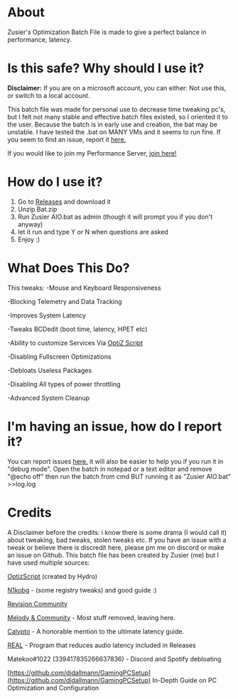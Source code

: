 # About
Zusier's Optimization Batch File is made to give a perfect balance in performance, latency.

# Is this safe? Why should I use it?

**Disclaimer:** If you are on a microsoft account, you can either: Not use this, or switch to a local account.

This batch file was made for personal use to decrease time tweaking pc's, but I felt not many stable and effective batch files existed, so I oriented it to the user.
Because the batch is in early use and creation, the bat may be unstable. I have tested the .bat on MANY VMs and it seems to run fine. If you seem to find an issue, report it [here.](https://github.com/Zusier/Zusiers-optimization-Batch/issues/new) 

If you would like to join my Performance Server, [join here!](https://discord.gg/kFk22j2)

# How do I use it?
1. Go to [Releases](https://github.com/Zusier/Zusiers-optimization-Batch/releases) and download it
2. Unzip Bat.zip 
3. Run Zusier AIO.bat as admin (though it will prompt you if you don't anyway)
4. let it run and type Y or N when questions are asked
5. Enjoy :)

# What Does This Do?
This tweaks:
-Mouse and Keyboard Responsiveness

-Blocking Telemetry and Data Tracking

-Improves System Latency

-Tweaks BCDedit (boot time, latency, HPET etc)

-Ability to customize Services Via [OptiZ Script](https://github.com/HydroTweaks/Optiz_Services)

-Disabling Fullscreen Optimizations 

-Debloats Useless Packages

-Disabling All types of power throttling

-Advanced System Cleanup

# I'm having an issue, how do I report it?
You can report issues [here.](https://github.com/Zusier/Zusiers-optimization-Batch/issues/new) it will also be easier to help you if you run it in "debug mode". Open the batch in notepad or a text editor and remove "@echo off" then run the batch from cmd BUT running it as "Zusier AIO.bat" >>log.log

# Credits
A Disclaimer before the credits: i know there is some drama (I would call it) about tweaking, bad tweaks, stolen tweaks etc. If you have an issue with a tweak or believe there is discredit here, please pm me on discord or make an issue on Github.
This batch file has been created by Zusier (me) but I have used multiple sources:

[OptizScript](https://github.com/ItayHydro/Optiz_Services) (created by Hydro) 

[N1kobg](https://n1kobg.blogspot.com/) - (some registry tweaks) and good guide :)

[Revision Community](https://discord.gg/962y4pU)

[Melody & Community](https://discord.gg/fzWpQgm) - Most stuff removed, leaving here.

[Calypto](https://calypto.us) - A honorable mention to the ultimate latency guide.

[REAL](https://github.com/miniant-git/REAL) - Program that reduces audio latency included in Releases

Matekoo#1022 (339417835266637836)  - Discord and Spotify debloating

[https://github.com/djdallmann/GamingPCSetup](https://github.com/djdallmann/GamingPCSetup) In-Depth Guide on PC Optimization and Configuration

